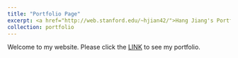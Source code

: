 ```yaml
---
title: "Portfolio Page"
excerpt: <a href="http://web.stanford.edu/~hjian42/">Hang Jiang's Portfolio Page</a><br/><img src='/images/500x300.png'>"
collection: portfolio
---
```


Welcome to my website. Please click the [LINK](http://web.stanford.edu/~hjian42/) to see my portfolio.
